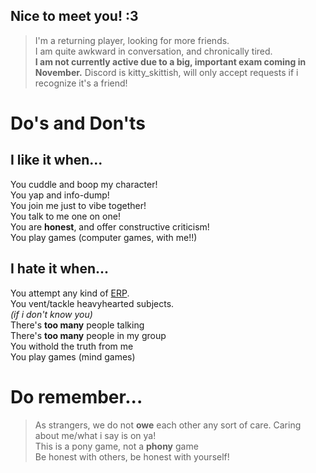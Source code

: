 
## Nice to meet you! :3
 > I'm a returning player, looking for more friends.\
 > I am quite awkward in conversation, and chronically tired.\
 > **I am not currently active due to a big, important exam coming in November.**
 > Discord is kitty_skittish, will only accept requests if i recognize it's a friend!
 
 
 
 # Do's and Don'ts
 ## I like it when... 
  You cuddle and boop my character!\
  You yap and info-dump!\
  You join me just to vibe together!\
  You talk to me one on one!\
  You are **honest**, and offer constructive criticism!\
  You play games (computer games, with me!!)
  ## I hate it when...
  You attempt any kind of <ins>ERP</ins>.\
  You vent/tackle heavyhearted subjects.\
  *(if i don't know you)*\
  There's **too many** people talking\
  There's **too many** people in my group\
  You withold the truth from me\
  You play games (mind games)

  # Do remember...
  > As strangers, we do not **owe** each other any sort of care. Caring about me/what i say is on ya!\
  > This is a pony game, not a **phony** game\
  > Be honest with others, be honest with yourself!
> 


 

  
  
  





